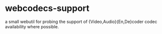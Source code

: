 # webcodecs-support
a small webutil for probing the support of {Video,Audio}{En,De}coder codec availability
where possible.